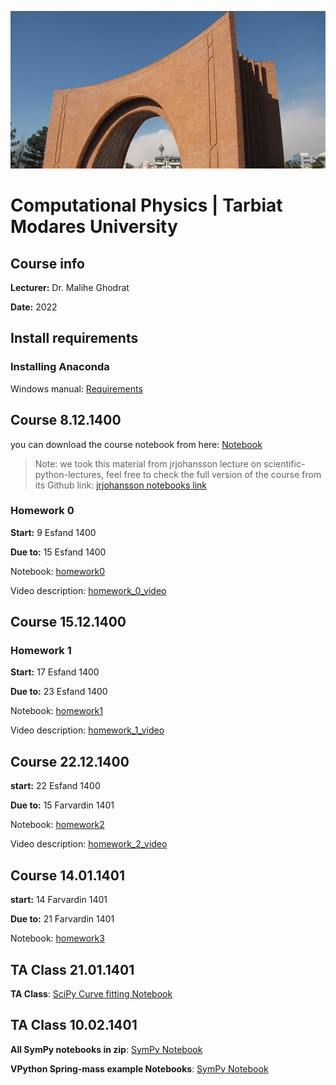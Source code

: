 ![Tarbiat Modares University](images/uni.png)
# Computational Physics | Tarbiat Modares University

## Course info

**Lecturer:** Dr. Malihe Ghodrat

**Date:** 2022
## Install requirements

### Installing Anaconda
Windows manual:
[Requirements](requirements.md)


## Course **8.12.1400**

you can download the course notebook from here:
[Notebook](codes/Lecture-1-Introduction-to-Python-Programming.ipynb)

> Note: we took this material from jrjohansson lecture on scientific-python-lectures, feel free to check the full version of the course from its Github link: [jrjohansson notebooks link](https://github.com/jrjohansson/scientific-python-lectures)
 
### Homework 0

**Start:** 9 Esfand 1400

**Due to:** 15 Esfand 1400

Notebook: [homework0](Homeworks/Homework_0.ipynb)

Video description: [homework_0_video](https://aparat.com/v/LZnJO)

## Course 15.12.1400

### Homework 1

**Start:** 17 Esfand 1400

**Due to:** 23 Esfand 1400

Notebook: [homework1](Homeworks/Homework_1.ipynb)

Video description: [homework_1_video](https://aparat.com/v/kywoF)

## Course 22.12.1400
**start:** 22 Esfand 1400

**Due to:** 15 Farvardin 1401

Notebook: [homework2](Homeworks/Homework_2.ipynb)

Video description: [homework_2_video](https://aparat.com/v/GgPlj)


## Course 14.01.1401
**start:** 14 Farvardin 1401

**Due to:** 21 Farvardin 1401

Notebook: [homework3](Homeworks/Homework_3.ipynb)


## TA Class 21.01.1401

**TA Class**: [SciPy Curve fitting Notebook](codes/curvefit.ipynb)

## TA Class 10.02.1401

**All SymPy notebooks in zip**: [SymPy Notebook](codes/sympy/sympy_notebooks.zip)

**VPython Spring-mass example Notebooks**: [SymPy Notebook](codes/spring_mass_vpython.ipynb)




